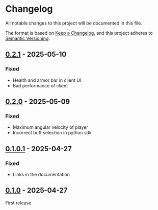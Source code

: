 # Changelog

All notable changes to this project will be documented in this file.

The format is based on [Keep a Changelog](https://keepachangelog.com/en/1.0.0/),
and this project adheres to [Semantic Versioning](https://semver.org/spec/v2.0.0.html).

## [0.2.1] - 2025-05-10

### Fixed

- Health and armor bar in client UI
- Bad performance of client

## [0.2.0] - 2025-05-09

### Fixed

- Maximum angular velocity of player
- Incorrect buff selection in python sdk

## [0.1.0.1] - 2025-04-27

### Fixed

- Links in the documentation

## [0.1.0] - 2025-04-27

First release.

[0.2.1]: https://github.com/thuasta/thuai-8/compare/v0.2.0...v0.2.1
[0.2.0]: https://github.com/thuasta/thuai-8/compare/v0.1.0.1...v0.2.0
[0.1.0.1]: https://github.com/thuasta/thuai-8/compare/v0.1.0...v0.1.0.1
[0.1.0]: https://github.com/thuasta/thuai-8/releases/tag/v0.1.0

